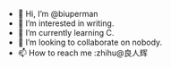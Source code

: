 - 👋 Hi, I’m @biuperman
- 👀 I’m interested in writing.
- 🌱 I’m currently learning C.
- 💞️ I’m looking to collaborate on nobody.
- 📫 How to reach me :zhihu@良人辉

<!---
biuperman/biuperman is a ✨ special ✨ repository because its `README.md` (this file) appears on your GitHub profile.
You can click the Preview link to take a look at your changes.
--->
